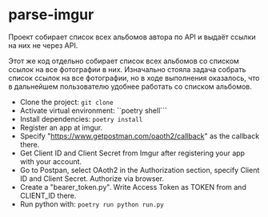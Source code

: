 # parse-imgur
Проект собирает список всех альбомов автора по API и выдаёт ссылки на них не через API.

Этот же код отдельно собирает список всех альбомов со списком ссылок на все фотографии в них.
Изначально стояла задача собрать список ссылок на все фотографии, но в ходе выполнения оказалось, что в дальнейшем пользователю удобнее работать со списком альбомов.

- Clone the project: ```git clone```
- Activate virtual environment: ``poetry shell```
- Install dependencies: ```poetry install```
- Register an app at imgur.
- Specify "https://www.getpostman.com/oaoth2/callback" as the callback there.
- Get Client ID and Client Secret from Imgur after registering your app with your account.
- Go to Postpan, select OAoth2 in the Authorization section, specify Client ID and Client Secret. Authorize via browser. 
- Create a "bearer_token.py". Write Access Token as TOKEN from and CLIENT_ID there.
- Run python with: ```poetry run python run.py```
